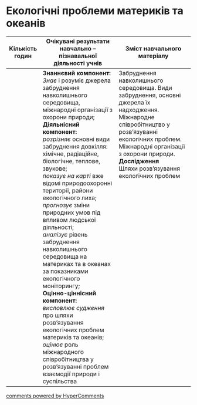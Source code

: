 <div id="hypercomments_widget" class="js-hypercomments-widget invisible"></div>

# Екологічні проблеми материків та океанів

<table>
  <tr>
    <td width="10%" align="center"><b>Кількість годин</b></td>  
    <td width="45%" align="center"><b>Очікувані  результати  навчально – пізнавальної  діяльності  учнів</b></td>
    <td width="45%" align="center"><b>Зміст навчального матеріалу</b></td>
  </tr>
<tbody>
  <tr>
<td width="10%" style="vertical-align:top !important;"></td>
    <td width="45%" style="vertical-align:top !important;">
    <b>Знаннєвий компонент:</b><br>
    <i>Знає</i> і розуміє джерела забруднення навколишнього середовища, міжнародні організації з охорони природи;<br>
    <b>Діяльнісний компонент:</b><br>
    <i>розрізняє</i> основнi види забруднення довкілля: хімічне, радіаційне, біологічне, теплове, звукове;<br>
    <i>показує на карті</i> вже відомі природоохоронні території, райони екологічного лиха;<br>
    <i>прогнозує</i> зміни природних умов під впливом людської діяльності;<br>
    <i>аналізує</i> рівень забруднення навколишнього середовища на материках та в океанах за показниками екологічного моніторингу;<br>
    <b>Оцінно-ціннісний компонент:</b><br>
    <i>висловлює судження</i> про шляхи розв’язування екологічних проблем материків та океанів;<br>
    <i>оцінює</i> роль міжнародного співробітництва у розв’язуванні проблем взаємодії природи і суспільства	
    </td>
    <td width="45%" style="vertical-align:top !important;">
    Забруднення навколишнього середовища. Види забруднення, основні джерела їх надходження. Міжнародне співробітництво у розв’язуванні екологічних проблем. Міжнародні організації з охорони природи.<br>
    <b>Дослідження</b><br>
    Шляхи розв’язування екологічних проблем
    </td>
  </tr>
</tbody>
</table>

<div class="js-hypercomments-container">
<a href="http://hypercomments.com" class="hc-link" title="comments widget">comments powered by HyperComments</a>
</div>